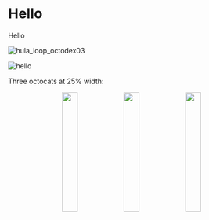 # Hello

Hello

![hula_loop_octodex03](https://user-images.githubusercontent.com/898121/168874196-c953d550-7168-4102-8541-3382020ec2d8.gif)

![hello](https://media.giphy.com/media/5FDfOtafB4Gnwr9dBm/giphy.gif)

Three octocats at 25% width:
<p align="center"><img src="https://user-images.githubusercontent.com/898121/167664124-91c188a2-b10f-499e-bc0a-2ad7b93c3b1a.gif" width="25%"><img src="https://user-images.githubusercontent.com/898121/167664124-91c188a2-b10f-499e-bc0a-2ad7b93c3b1a.gif" width="25%"><img src="https://user-images.githubusercontent.com/898121/167664124-91c188a2-b10f-499e-bc0a-2ad7b93c3b1a.gif" width="25%"></p>
